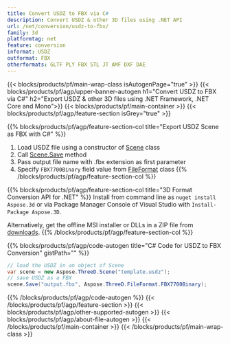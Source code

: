 ```yaml
---
title: Convert USDZ to FBX via C# 
description: Convert USDZ & other 3D files using .NET API
url: /net/conversion/usdz-to-fbx/
family: 3d
platformtag: net
feature: conversion
informat: USDZ
outformat: FBX
otherformats: GLTF PLY FBX STL JT AMF DXF DAE 
---
```


{{< blocks/products/pf/main-wrap-class isAutogenPage="true" >}}
{{< blocks/products/pf/agp/upper-banner-autogen h1="Convert USDZ to FBX via C#" h2="Export USDZ & other 3D files using .NET Framework, .NET Core and Mono">}}
{{< blocks/products/pf/main-container >}}
{{< blocks/products/pf/agp/feature-section isGrey="true" >}}

{{% blocks/products/pf/agp/feature-section-col title="Export USDZ Scene as FBX with C#" %}}
1. Load USDZ file using a constructor of [Scene](https://apireference.aspose.com/3d/net/aspose.threed/scene) class
2. Call [Scene.Save](https://apireference.aspose.com/3d/net/aspose.threed/scene/methods/save/index) method
3. Pass output file name with .fbx extension as first parameter
4. Specify `FBX7700Binary` field value from [FileFormat](https://apireference.aspose.com/3d/net/aspose.threed/fileformat/fields/index) class
{{% /blocks/products/pf/agp/feature-section-col %}}

{{% blocks/products/pf/agp/feature-section-col title="3D Format Conversion API for .NET" %}}
Install from command line as ```nuget install Aspose.3d``` or via Package Manager Console of Visual Studio with ```Install-Package Aspose.3D```.

Alternatively, get the offline MSI installer or DLLs in a ZIP file from [downloads](https://releases.aspose.com/3d/net).
{{% /blocks/products/pf/agp/feature-section-col %}}

{{% blocks/products/pf/agp/code-autogen title="C# Code for USDZ to FBX Conversion" gistPath="" %}}
```cs
// load the USDZ in an object of Scene 
var scene = new Aspose.ThreeD.Scene("template.usdz");
// save USDZ as a FBX 
scene.Save("output.fbx", Aspose.ThreeD.FileFormat.FBX7700Binary);
```
{{% /blocks/products/pf/agp/code-autogen %}}
{{< /blocks/products/pf/agp/feature-section >}}
{{< blocks/products/pf/agp/other-supported-autogen >}}
{{< blocks/products/pf/agp/about-file-autogen >}}
{{< /blocks/products/pf/main-container >}}
{{< /blocks/products/pf/main-wrap-class >}}
